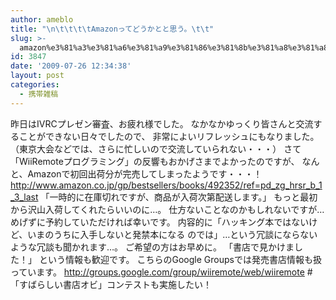 ```yaml
---
author: ameblo
title: "\n\t\t\t\tAmazonってどうかとと思う。\t\t"
slug: >-
  amazon%e3%81%a3%e3%81%a6%e3%81%a9%e3%81%86%e3%81%8b%e3%81%a8%e3%81%a8%e6%80%9d%e3%81%86%e3%80%82
id: 3847
date: '2009-07-26 12:34:38'
layout: post
categories:
  - 携帯雑稿
---
```


昨日はIVRCプレゼン審査、お疲れ様でした。 なかなかゆっくり皆さんと交流することができない日々でしたので、 非常によいリフレッシュにもなりました。 （東京大会などでは、さらに忙しいので交流していられない・・・） さて「WiiRemoteプログラミング」の反響もおかげさまでよかったのですが、 なんと、Amazonで初回出荷分が完売してしまったようです・・・！ http://www.amazon.co.jp/gp/bestsellers/books/492352/ref=pd_zg_hrsr_b_1_3_last 「一時的に在庫切れですが、商品が入荷次第配送します。」 もっと最初から沢山入荷してくれたらいいのに…。 仕方ないことなのかもしれないですが…めげずに予約していただければ幸いです。 内容的に「ハッキング本ではないけど、いまのうちに入手しないと発禁本になる のでは」…という冗談にならないような冗談も聞かれます…。 ご希望の方はお早めに。 「書店で見かけました！」 という情報も歓迎です。 こちらのGoogle Groupsでは発売書店情報も扱っています。 http://groups.google.com/group/wiiremote/web/wiiremote #「すばらしい書店オビ」コンテストも実施したい！
